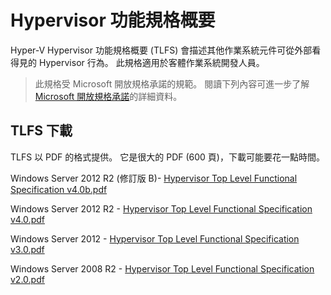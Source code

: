 # Hypervisor 功能規格概要

Hyper-V Hypervisor 功能規格概要 (TLFS) 會描述其他作業系統元件可從外部看得見的 Hypervisor 行為。 此規格適用於客體作業系統開發人員。

> 此規格受 Microsoft 開放規格承諾的規範。 閱讀下列內容可進一步了解 [Microsoft 開放規格承諾](https://msdn.microsoft.com/en-us/openspecifications)的詳細資料。

## TLFS 下載

TLFS 以 PDF 的格式提供。 它是很大的 PDF (600 頁)，下載可能要花一點時間。

Windows Server 2012 R2 (修訂版 B)- [Hypervisor Top Level Functional Specification v4.0b.pdf](https://github.com/Microsoft/Virtualization-Documentation/raw/master/tlfs/Hypervisor%20Top%20Level%20Functional%20Specification%20v4.0b.pdf)

Windows Server 2012 R2 - [Hypervisor Top Level Functional Specification v4.0.pdf](https://github.com/Microsoft/Virtualization-Documentation/raw/master/tlfs/Hypervisor%20Top%20Level%20Functional%20Specification%20v4.0.pdf)

Windows Server 2012 - [Hypervisor Top Level Functional Specification v3.0.pdf](https://github.com/Microsoft/Virtualization-Documentation/raw/master/tlfs/Hypervisor%20Top%20Level%20Functional%20Specification%20v3.0.pdf)

Windows Server 2008 R2 - [Hypervisor Top Level Functional Specification v2.0.pdf](https://github.com/Microsoft/Virtualization-Documentation/raw/master/tlfs/Hypervisor%20Top%20Level%20Functional%20Specification%20v2.0.pdf)







<!--HONumber=Feb16_HO3-->


